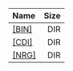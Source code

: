|Name|Size|
|:---|---:|
|[[BIN]]([BIN]/index.html)|DIR|
|[[CDI]]([CDI]/index.html)|DIR|
|[[NRG]]([NRG]/index.html)|DIR|
